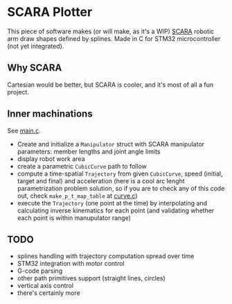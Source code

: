 # SCARA Plotter

This piece of software makes (or will make, as it's a WIP) [SCARA](https://en.wikipedia.org/wiki/SCARA) robotic arm draw shapes defined by splines. Made in C for STM32 microcontroller (not yet integrated).

## Why SCARA

Cartesian would be better, but SCARA is cooler, and it's most of all a fun project.

## Inner machinations

See [main.c](src/main.c).

- Create and initialize a `Manipulator` struct with SCARA manipulator parameters: member lengths and joint angle limits
- display robot work area
- create a parametric `CubicCurve` path to follow
- compute a time-spatial `Trajectory` from given `CubicCurve`, speed (initial, target and final) and acceleration (here is a cool arc lenght parametrization problem solution, so if you are to check any of this code out, check  `make_p_t_map_table` at [curve.c](src/curve.c))
- execute the `Trajectory` (one point at the time) by interpolating and calculating inverse kinematics for each point (and validating whether each point is within manupulator range)

## TODO
- splines handling with trajectory computation spread over time
- STM32 integration with motor control
- G-code parsing
- other path primitives support (straight lines, circles)
- vertical axis control
- there's certainly more